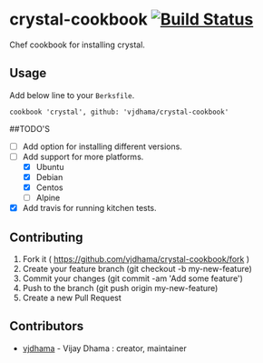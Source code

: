 # crystal-cookbook [![Build Status](https://travis-ci.org/vjdhama/crystal-cookbook.svg?branch=master)](https://travis-ci.org/vjdhama/crystal-cookbook)
Chef cookbook for installing crystal.

## Usage

Add below line to your `Berksfile`.

```
cookbook 'crystal', github: 'vjdhama/crystal-cookbook'
```

##TODO'S

- [ ] Add option for installing different versions.
- [ ] Add support for more platforms.
  - [x] Ubuntu
  - [x] Debian
  - [x] Centos
  - [ ] Alpine
- [x] Add travis for running kitchen tests.

## Contributing

1. Fork it ( https://github.com/vjdhama/crystal-cookbook/fork )
2. Create your feature branch (git checkout -b my-new-feature)
3. Commit your changes (git commit -am 'Add some feature')
4. Push to the branch (git push origin my-new-feature)
5. Create a new Pull Request

## Contributors

- [vjdhama](https://github.com/vjdhama) - Vijay Dhama : creator,
  maintainer

